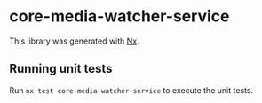 # core-media-watcher-service

This library was generated with [Nx](https://nx.dev).

## Running unit tests

Run `nx test core-media-watcher-service` to execute the unit tests.
